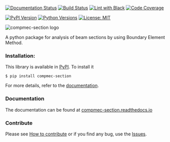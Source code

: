 [![Documentation Status][docs-img]][docs-url]
[![Build Status][build-img]][build-url]
[![Lint with Black][lintblack-img]][lintblack-url]
[![Code Coverage][coverage-img]][coverage-url]

[![PyPI Version][pypi-img]][pypi-url]
[![Python Versions][pyversions-img]][pyversions-url]
[![License: MIT][license-img]][license-url]

![compmec-section logo](docs/source/img/logo.svg)

A python package for analysis of beam sections by using Boundary Element Method.

### Installation:

This library is available in [PyPI][pypi-url]. To install it

```
$ pip install compmec-section
```

For more details, refer to the [documentation][docs-url].

### Documentation

The documentation can be found at [compmec-section.readthedocs.io][docs-url]


### Contribute

Please see [How to contribute][contribute-url] or if you find any bug, use the [Issues][issues-url].

<!-- Badges: -->

[lintblack-img]: https://github.com/compmec/section/actions/workflows/black.yaml/badge.svg
[lintblack-url]: https://github.com/compmec/section/actions/workflows/black.yaml
[docs-img]: https://readthedocs.org/projects/compmec-section/badge/?version=latest
[docs-url]: https://compmec-section.readthedocs.io/en/latest/?badge=latest
[pypi-img]: https://img.shields.io/pypi/v/compmec-section
[pypi-url]: https://pypi.org/project/compmec-section/
[build-img]: https://github.com/compmec/section/actions/workflows/build.yaml/badge.svg
[build-url]: https://github.com/compmec/section/actions/workflows/build.yaml
[coverage-img]: https://codecov.io/gh/compmec/section/branch/main/graph/badge.svg?token=vfGMPe9W3I
[coverage-url]: https://codecov.io/gh/compmec/section
[pyversions-img]: https://img.shields.io/pypi/pyversions/compmec-section.svg?style=flat-square
[pyversions-url]: https://pypi.org/project/compmec-section/
[license-img]: https://img.shields.io/pypi/l/ansicolortags.svg
[license-url]: https://github.com/compmec/section/blob/main/LICENSE.md
[pypi-url]: https://pypi.org/project/compmec-section/
[issues-url]: https://github.com/compmec/section/issues
[contribute-url]: https://github.com/compmec/section/discussions/2

